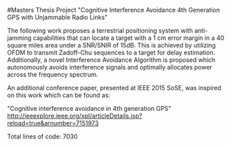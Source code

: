 #Masters Thesis Project
"Cognitive Interference Avoidance 4th Generation GPS with Unjammable
 Radio Links"

The following work proposes a terrestrial positioning system with
anti-jamming capabilities that can locate a target with a 1 cm error
margin in a 40 square miles area under a SNR/SNIR of 15dB. This is
achieved by utilizing OFDM to transmit Zadoff-Chu sequences to a target
for delay estimation. Additionally, a novel Interference Avoidance
Algorithm is proposed which autonomously avoids interference signals
and optimally allocates power across the frequency spectrum.

An additional conference paper, presented at IEEE 2015 SoSE, was
inspired on this work which can be found as:

"Cognitive interference avoidance in 4th generation GPS"
http://ieeexplore.ieee.org/xpl/articleDetails.jsp?reload=true&arnumber=7151973

Total lines of code: 7030
